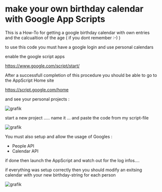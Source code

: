 # make your own birthday calendar with Google App Scripts 

This is a How-To for getting a google birthday calendar with own entries and the calcualtion of the age ( if you dont remember :-)  )

to use this code you must have a google login and use personal calendars

enable the google script apps 

https://www.google.com/script/start/

After a successfull completion of this procedure you should be able to go to the AppScript Home site

https://script.google.com/home

and see your personal projects :

![grafik](https://github.com/IoT-Coder/GoogleAppScript/assets/146182054/77ec154e-cd41-4c5b-8a45-d14af194218f)


start a new project ..... name it ... and paste the code from my script-file 

![grafik](https://github.com/IoT-Coder/GoogleAppScript/assets/146182054/d24695b2-1b90-47a9-9a15-e80a03e82107)

You must also setup and allow the usage of Googles : 
* People  API
* Calendar API

if done then launch the AppScript and watch out for the log infos....

if everything was setup correctly then you should modify an exitsing calendar with your new birthday-string for each person

![grafik](https://github.com/IoT-Coder/GoogleAppScript/assets/146182054/ba0285d1-f10b-4a29-834b-225cc1d2d179)
